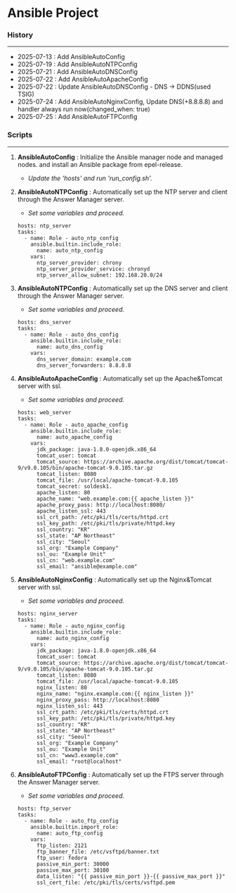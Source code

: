 # Ansible Project
### History
---
- 2025-07-13 : Add AnsibleAutoConfig
- 2025-07-19 : Add AnsibleAutoNTPConfig
- 2025-07-21 : Add AnsibleAutoDNSConfig
- 2025-07-22 : Add AnsibleAutoApacheConfig
- 2025-07-22 : Update AnsibleAutoDNSConfig - DNS -> DDNS(used TSIG)
- 2025-07-24 : Add AnsibleAutoNginxConfig, Update DNS(+8.8.8.8) and handler always run now(changed_when: true)
- 2025-07-25 : Add AnsibleAutoFTPConfig

### Scripts
---
1. **AnsibleAutoConfig** : Initialize the Ansible manager node and managed nodes. and install an Ansible package from epel-release.
    - _Update the 'hosts' and run 'run_config.sh'._
    
2. **AnsibleAutoNTPConfig** : Automatically set up the NTP server and client through the Answer Manager server.
    - _Set some variables and proceed._
    ```EXAMPLE
    hosts: ntp_server
    tasks:
      - name: Role - auto_ntp_config
        ansible.builtin.include_role:
          name: auto_ntp_config
        vars:
          ntp_server_provider: chrony
          ntp_server_provider_service: chronyd
          ntp_server_allow_subnet: 192.168.20.0/24
    ```
    
2. **AnsibleAutoNTPConfig** : Automatically set up the DNS server and client through the Answer Manager server.
    - _Set some variables and proceed._
    ```EXAMPLE
    hosts: dns_server
    tasks:
      - name: Role - auto_dns_config
        ansible.builtin.include_role:
          name: auto_dns_config
        vars:
          dns_server_domain: example.com
          dns_server_forwarders: 8.8.8.8
    ```

3. **AnsibleAutoApacheConfig** : Automatically set up the Apache&Tomcat server with ssl.
    - _Set some variables and proceed._
    ```EXAMPLE
    hosts: web_server
    tasks:
      - name: Role - auto_apache_config
        ansible.builtin.include_role:
          name: auto_apache_config
        vars:
          jdk_package: java-1.8.0-openjdk.x86_64
          tomcat_user: tomcat
          tomcat_source: https://archive.apache.org/dist/tomcat/tomcat-9/v9.0.105/bin/apache-tomcat-9.0.105.tar.gz
          tomcat_listen: 8080
          tomcat_file: /usr/local/apache-tomcat-9.0.105
          tomcat_secret: soldesk1.
          apache_listen: 80
          apache_name: "web.example.com:{{ apache_listen }}"
          apache_proxy_pass: http://localhost:8080/
          apache_listen_ssl: 443
          ssl_crt_path: /etc/pki/tls/certs/httpd.crt
          ssl_key_path: /etc/pki/tls/private/httpd.key
          ssl_country: "KR"
          ssl_state: "AP Northeast"
          ssl_city: "Seoul"
          ssl_org: "Example Company"
          ssl_ou: "Example Unit"
          ssl_cn: "web.example.com"
          ssl_email: "ansible@example.com"
    ```

4. **AnsibleAutoNginxConfig** : Automatically set up the Nginx&Tomcat server with ssl.
    - _Set some variables and proceed._
    ```EXAMPLE
    hosts: nginx_server
    tasks:
      - name: Role - auto_nginx_config
        ansible.builtin.include_role:
          name: auto_nginx_config
        vars:
          jdk_package: java-1.8.0-openjdk.x86_64
          tomcat_user: tomcat
          tomcat_source: https://archive.apache.org/dist/tomcat/tomcat-9/v9.0.105/bin/apache-tomcat-9.0.105.tar.gz
          tomcat_listen: 8080
          tomcat_file: /usr/local/apache-tomcat-9.0.105
          nginx_listen: 80
          nginx_name: "nginx.example.com:{{ nginx_listen }}"
          nginx_proxy_pass: http://localhost:8080
          nginx_listen_ssl: 443
          ssl_crt_path: /etc/pki/tls/certs/httpd.crt
          ssl_key_path: /etc/pki/tls/private/httpd.key
          ssl_country: "KR"
          ssl_state: "AP Northeast"
          ssl_city: "Seoul"
          ssl_org: "Example Company"
          ssl_ou: "Example Unit"
          ssl_cn: "www3.example.com"
          ssl_email: "root@localhost"
    ```

2. **AnsibleAutoFTPConfig** : Automatically set up the FTPS server through the Answer Manager server.
    - _Set some variables and proceed._
    ```EXAMPLE
    hosts: ftp_server
    tasks:
      - name: Role - auto_ftp_config
        ansible.builtin.import_role:
          name: auto_ftp_config
        vars:
          ftp_listen: 2121
          ftp_banner_file: /etc/vsftpd/banner.txt 
          ftp_user: fedora
          passive_min_port: 30000
          passive_max_port: 30100
          data_listen: "{{ passive_min_port }}-{{ passive_max_port }}"
          ssl_cert_file: /etc/pki/tls/certs/vsftpd.pem
    ```
